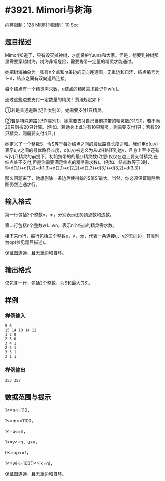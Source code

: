 # #3921. Mimori与树海

内存限制：128 MiB时间限制：10 Sec

## 题目描述

Mimori知道了，只有毁灭掉神树，才能保护Yuuna和大家。但是，想要到神树那里需要穿越树海，树海非常危险，需要携带一定量的精灵才能通过。

她把树海抽象为一张有n个点和m条边的无向连通图，无重边和自环，结点编号为1~n，结点之间有双向道路连接。

每个结点有一个精灵需求数，u结点的精灵需求数记作w[u]。

通过这些边要支付一定数量的精灵！费用规定如下：

①若是普通道路(记作类别0)，她需要支付1只精灵。

②若是特殊道路(记作类别1)，她需要支付自己当前携带的精灵数的1/20，若不满20只则按20只计算。(例如、若她身上此时有10只精灵，则需要支付1只；若有69只精灵，则需要支付4只。)

她定义了一个整数S，令S等于每对结点之间的最优路径长度之和。我们用d(u,v)表示u,v之间的最优路径长度，d(u,v)被定义为从u沿路径到达v，且身上至少还有w[v]只精灵的前提下，初始携带的的最少精灵数(注意!仅仅在边上要支付精灵,在结点处不支付,但是你需要满足终点的精灵需求数)。(例如、结点数等于3时，S=d(1,1)+d(1,2)+d(1,3)+d(2,1)+d(2,2)+d(2,3)+d(3,1)+d(3,2)+d(3,3))

那么问题来了，她想删除一条边后使得新的S值S&rsquo;最大。当然，你必须保证删除后图仍然连通才行。

## 输入格式

第一行包括2个整数n，m，分别表示图的顶点数和边数。

第二行包括n个整数w1...wn，表示n个结点的精灵需求数。

接下来m行，每行包括三个整数u，v，op，代表一条连接u、v的无向边，其类别为op(参见题目描述)。

保证图连通，且无重边和自环。

## 输出格式

仅包含一行，包括2个整数，为S和最大的S&rsquo;。

## 样例

### 样例输入

    
    5 6
    15 14 10 14 12
    1 2 0
    2 3 0
    3 4 1
    2 5 1
    3 5 1
    3 1 1
    

### 样例输出

    
    353 357
    

## 数据范围与提示

1<=n<=110，

1<=m<=1100，

1<=u<=n，

1<=v<=n，u&ne;v，

0<=op<=1，

1<=wi<=100(1<=i<=n)，

保证图连通，且无重边和自环。
